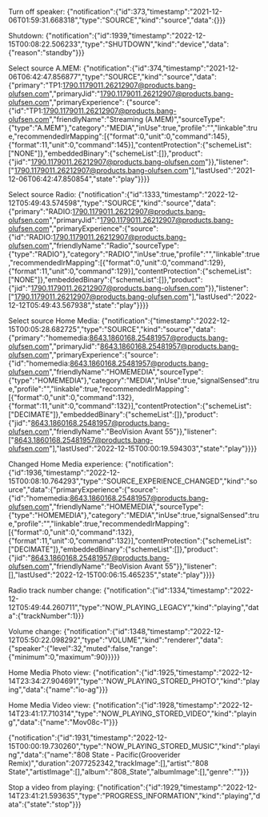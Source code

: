 Turn off speaker: {"notification":{"id":373,"timestamp":"2021-12-06T01:59:31.668318","type":"SOURCE","kind":"source","data":{}}}

Shutdown:
{"notification":{"id":1939,"timestamp":"2022-12-15T00:08:22.506233","type":"SHUTDOWN","kind":"device","data":{"reason":"standby"}}}

Select source A.MEM:
{"notification":{"id":374,"timestamp":"2021-12-06T06:42:47.856877","type":"SOURCE","kind":"source","data":
{"primary":"TP1:1790.1179011.26212907@products.bang-olufsen.com","primaryJid":"1790.1179011.26212907@products.bang-olufsen.com","primaryExperience":
{"source":
{"id":"TP1:1790.1179011.26212907@products.bang-olufsen.com","friendlyName":"Streaming (A.MEM)","sourceType":{"type":"A.MEM"},"category":"MEDIA","inUse":true,"profile":"","linkable":true,"recommendedIrMapping":[{"format":0,"unit":0,"command":145},{"format":11,"unit":0,"command":145}],"contentProtection":{"schemeList":["NONE"]},"embeddedBinary":{"schemeList":[]},"product":{"jid":"1790.1179011.26212907@products.bang-olufsen.com"}},"listener":["1790.1179011.26212907@products.bang-olufsen.com"],"lastUsed":"2021-12-06T06:42:47.850854","state":"play"}}}}

Select source Radio:
{"notification":{"id":1333,"timestamp":"2022-12-12T05:49:43.574598","type":"SOURCE","kind":"source","data":{"primary":"RADIO:1790.1179011.26212907@products.bang-olufsen.com","primaryJid":"1790.1179011.26212907@products.bang-olufsen.com","primaryExperience":{"source":{"id":"RADIO:1790.1179011.26212907@products.bang-olufsen.com","friendlyName":"Radio","sourceType":{"type":"RADIO"},"category":"RADIO","inUse":true,"profile":"","linkable":true,"recommendedIrMapping":[{"format":0,"unit":0,"command":129},{"format":11,"unit":0,"command":129}],"contentProtection":{"schemeList":["NONE"]},"embeddedBinary":{"schemeList":[]},"product":{"jid":"1790.1179011.26212907@products.bang-olufsen.com"}},"listener":["1790.1179011.26212907@products.bang-olufsen.com"],"lastUsed":"2022-12-12T05:49:43.567938","state":"play"}}}}

Select source Home Media:
{"notification":{"timestamp":"2022-12-15T00:05:28.682725","type":"SOURCE","kind":"source","data":{"primary":"homemedia:8643.1860168.25481957@products.bang-olufsen.com","primaryJid":"8643.1860168.25481957@products.bang-olufsen.com","primaryExperience":{"source":{"id":"homemedia:8643.1860168.25481957@products.bang-olufsen.com","friendlyName":"HOMEMEDIA","sourceType":{"type":"HOMEMEDIA"},"category":"MEDIA","inUse":true,"signalSensed":true,"profile":"","linkable":true,"recommendedIrMapping":[{"format":0,"unit":0,"command":132},{"format":11,"unit":0,"command":132}],"contentProtection":{"schemeList":["DECIMATE"]},"embeddedBinary":{"schemeList":[]},"product":{"jid":"8643.1860168.25481957@products.bang-olufsen.com","friendlyName":"BeoVision Avant 55"}},"listener":["8643.1860168.25481957@products.bang-olufsen.com"],"lastUsed":"2022-12-15T00:00:19.594303","state":"play"}}}}

Changed Home Media experience:
{"notification":{"id":1936,"timestamp":"2022-12-15T00:08:10.764293","type":"SOURCE_EXPERIENCE_CHANGED","kind":"source","data":{"primaryExperience":{"source":{"id":"homemedia:8643.1860168.25481957@products.bang-olufsen.com","friendlyName":"HOMEMEDIA","sourceType":{"type":"HOMEMEDIA"},"category":"MEDIA","inUse":true,"signalSensed":true,"profile":"","linkable":true,"recommendedIrMapping":[{"format":0,"unit":0,"command":132},{"format":11,"unit":0,"command":132}],"contentProtection":{"schemeList":["DECIMATE"]},"embeddedBinary":{"schemeList":[]},"product":{"jid":"8643.1860168.25481957@products.bang-olufsen.com","friendlyName":"BeoVision Avant 55"}},"listener":[],"lastUsed":"2022-12-15T00:06:15.465235","state":"play"}}}}

Radio track number change:
{"notification":{"id":1334,"timestamp":"2022-12-12T05:49:44.260711","type":"NOW_PLAYING_LEGACY","kind":"playing","data":{"trackNumber":1}}}

Volume change:
{"notification":{"id":1348,"timestamp":"2022-12-12T05:50:22.098292","type":"VOLUME","kind":"renderer","data":{"speaker":{"level":32,"muted":false,"range":{"minimum":0,"maximum":90}}}}}

Home Media Photo view:
{"notification":{"id":1925,"timestamp":"2022-12-14T23:34:27.904691","type":"NOW_PLAYING_STORED_PHOTO","kind":"playing","data":{"name":"io-ag"}}}

Home Media Video view:
{"notification":{"id":1928,"timestamp":"2022-12-14T23:41:17.710314","type":"NOW_PLAYING_STORED_VIDEO","kind":"playing","data":{"name":"Mov08c-1"}}}

{"notification":{"id":1931,"timestamp":"2022-12-15T00:00:19.730260","type":"NOW_PLAYING_STORED_MUSIC","kind":"playing","data":{"name":"808 State - Pacific(Grooverider Remix)","duration":2077252342,"trackImage":[],"artist":"808 State","artistImage":[],"album":"808_State","albumImage":[],"genre":""}}}

Stop a video from playing:
{"notification":{"id":1929,"timestamp":"2022-12-14T23:41:21.593635","type":"PROGRESS_INFORMATION","kind":"playing","data":{"state":"stop"}}}
